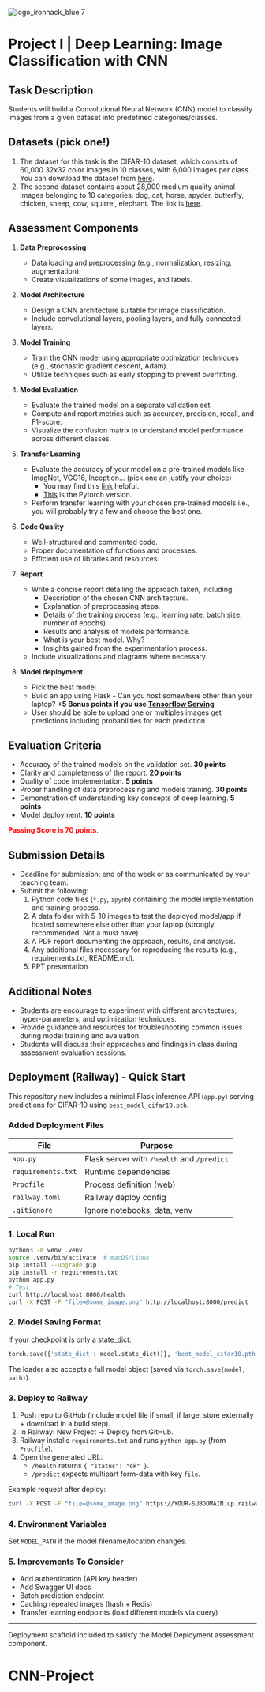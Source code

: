 ![logo_ironhack_blue 7](https://user-images.githubusercontent.com/23629340/40541063-a07a0a8a-601a-11e8-91b5-2f13e4e6b441.png)

# Project I | Deep Learning: Image Classification with CNN

## Task Description

Students will build a Convolutional Neural Network (CNN) model to classify images from a given dataset into predefined categories/classes.

## Datasets (pick one!)

1. The dataset for this task is the CIFAR-10 dataset, which consists of 60,000 32x32 color images in 10 classes, with 6,000 images per class. You can download the dataset from [here](https://www.cs.toronto.edu/~kriz/cifar.html).
2. The second dataset contains about 28,000 medium quality animal images belonging to 10 categories: dog, cat, horse, spyder, butterfly, chicken, sheep, cow, squirrel, elephant. The link is [here](https://www.kaggle.com/datasets/alessiocorrado99/animals10/data).

## Assessment Components

1. **Data Preprocessing**
   - Data loading and preprocessing (e.g., normalization, resizing, augmentation).
   - Create visualizations of some images, and labels.

2. **Model Architecture**
   - Design a CNN architecture suitable for image classification.
   - Include convolutional layers, pooling layers, and fully connected layers.

3. **Model Training**
   - Train the CNN model using appropriate optimization techniques (e.g., stochastic gradient descent, Adam).
   - Utilize techniques such as early stopping to prevent overfitting.

4. **Model Evaluation**
   - Evaluate the trained model on a separate validation set.
   - Compute and report metrics such as accuracy, precision, recall, and F1-score.
   - Visualize the confusion matrix to understand model performance across different classes.

5. **Transfer Learning**
    - Evaluate the accuracy of your model on a pre-trained models like ImagNet, VGG16, Inception... (pick one an justify your choice)
        - You may find this [link](https://www.tensorflow.org/tutorials/images/transfer_learning_with_hub) helpful.
        - [This](https://pytorch.org/tutorials/beginner/transfer_learning_tutorial.html) is the Pytorch version.
    - Perform transfer learning with your chosen pre-trained models i.e., you will probably try a few and choose the best one.

5. **Code Quality**
   - Well-structured and commented code.
   - Proper documentation of functions and processes.
   - Efficient use of libraries and resources.

6. **Report**
   - Write a concise report detailing the approach taken, including:
     - Description of the chosen CNN architecture.
     - Explanation of preprocessing steps.
     - Details of the training process (e.g., learning rate, batch size, number of epochs).
     - Results and analysis of models performance.
     - What is your best model. Why?
     - Insights gained from the experimentation process.
   - Include visualizations and diagrams where necessary.
   
 7. **Model deployment**
     - Pick the best model 
     - Build an app using Flask - Can you host somewhere other than your laptop? **+5 Bonus points if you use [Tensorflow Serving](https://www.tensorflow.org/tfx/guide/serving)**
     - User should be able to upload one or multiples images get predictions including probabilities for each prediction
    

## Evaluation Criteria

- Accuracy of the trained models on the validation set. **30 points**
- Clarity and completeness of the report. **20 points**
- Quality of code implementation. **5 points**
- Proper handling of data preprocessing and models training. **30 points**
- Demonstration of understanding key concepts of deep learning. **5 points**
- Model deployment. **10 points**

 <span style="color:red; weight: bold">**Passing Score is 70 points**</span>.

## Submission Details

- Deadline for submission: end of the week or as communicated by your teaching team.
- Submit the following:
  1. Python code files (`*.py`, `ipynb`) containing the model implementation and training process.
  2. A data folder with 5-10 images to test the deployed model/app if hosted somewhere else other than your laptop (strongly recommended! Not a must have)
  2. A PDF report documenting the approach, results, and analysis.
  3. Any additional files necessary for reproducing the results (e.g., requirements.txt, README.md).
  4. PPT presentation

## Additional Notes

- Students are encourage to experiment with different architectures, hyper-parameters, and optimization techniques.
- Provide guidance and resources for troubleshooting common issues during model training and evaluation.
- Students will discuss their approaches and findings in class during assessment evaluation sessions.

## Deployment (Railway) - Quick Start

This repository now includes a minimal Flask inference API (`app.py`) serving predictions for CIFAR-10 using `best_model_cifar10.pth`.

### Added Deployment Files
| File | Purpose |
|------|---------|
| `app.py` | Flask server with `/health` and `/predict` |
| `requirements.txt` | Runtime dependencies |
| `Procfile` | Process definition (web) |
| `railway.toml` | Railway deploy config |
| `.gitignore` | Ignore notebooks, data, venv |

### 1. Local Run
```bash
python3 -m venv .venv
source .venv/bin/activate  # macOS/Linux
pip install --upgrade pip
pip install -r requirements.txt
python app.py
# Test
curl http://localhost:8000/health
curl -X POST -F "file=@some_image.png" http://localhost:8000/predict
```

### 2. Model Saving Format
If your checkpoint is only a state_dict:
```python
torch.save({'state_dict': model.state_dict()}, 'best_model_cifar10.pth')
```
The loader also accepts a full model object (saved via `torch.save(model, path)`).

### 3. Deploy to Railway
1. Push repo to GitHub (include model file if small; if large, store externally + download in a build step).
2. In Railway: New Project -> Deploy from GitHub.
3. Railway installs `requirements.txt` and runs `python app.py` (from `Procfile`).
4. Open the generated URL:
   * `/health` returns `{ "status": "ok" }`.
   * `/predict` expects multipart form-data with key `file`.

Example request after deploy:
```bash
curl -X POST -F "file=@some_image.png" https://YOUR-SUBDOMAIN.up.railway.app/predict
```

### 4. Environment Variables
Set `MODEL_PATH` if the model filename/location changes.

### 5. Improvements To Consider
* Add authentication (API key header)
* Add Swagger UI docs
* Batch prediction endpoint
* Caching repeated images (hash + Redis)
* Transfer learning endpoints (load different models via query)

---
Deployment scaffold included to satisfy the Model Deployment assessment component.

# CNN-Project
